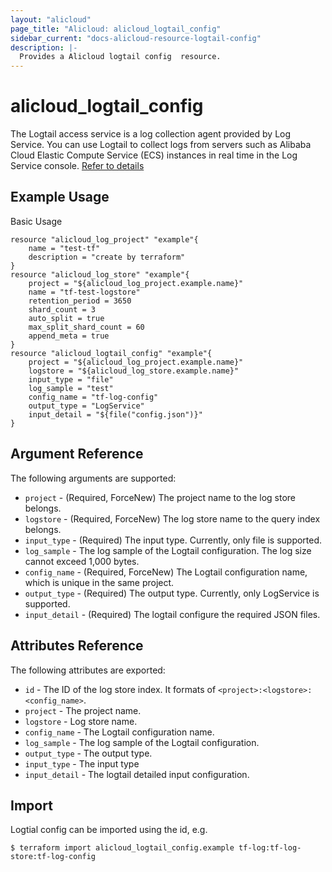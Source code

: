 ```yaml
---
layout: "alicloud"
page_title: "Alicloud: alicloud_logtail_config"
sidebar_current: "docs-alicloud-resource-logtail-config"
description: |-
  Provides a Alicloud logtail config  resource.
---
```


# alicloud\_logtail\_config

The Logtail access service is a log collection agent provided by Log Service. 
You can use Logtail to collect logs from servers such as Alibaba Cloud Elastic
Compute Service (ECS) instances in real time in the Log Service console. [Refer to details](https://www.alibabacloud.com/help/doc-detail/29058.htm
)

## Example Usage

Basic Usage

```
resource "alicloud_log_project" "example"{
	name = "test-tf"
	description = "create by terraform"
}
resource "alicloud_log_store" "example"{
  	project = "${alicloud_log_project.example.name}"
  	name = "tf-test-logstore"
  	retention_period = 3650
  	shard_count = 3
  	auto_split = true
  	max_split_shard_count = 60
  	append_meta = true
}
resource "alicloud_logtail_config" "example"{
	project = "${alicloud_log_project.example.name}"
  	logstore = "${alicloud_log_store.example.name}"
  	input_type = "file"
  	log_sample = "test"
  	config_name = "tf-log-config"
	output_type = "LogService"
  	input_detail = "${file("config.json")}"
}
```
## Argument Reference

The following arguments are supported:

* `project` - (Required, ForceNew) The project name to the log store belongs.
* `logstore` - (Required, ForceNew) The log store name to the query index belongs.
* `input_type` - (Required) The input type. Currently, only file is supported.
* `log_sample` - The log sample of the Logtail configuration. The log size cannot exceed 1,000 bytes.
* `config_name` - (Required, ForceNew) The Logtail configuration name, which is unique in the same project.
* `output_type` - (Required) The output type. Currently, only LogService is supported.
* `input_detail` - (Required) The logtail configure the required JSON files.

## Attributes Reference

The following attributes are exported:

* `id` - The ID of the log store index. It formats of `<project>:<logstore>:<config_name>`.
* `project` - The project name.
* `logstore` - Log store name.
* `config_name` - The Logtail configuration name.
* `log_sample` - The log sample of the Logtail configuration.
* `output_type` - The output type.
* `input_type` - The input type
* `input_detail` - The logtail detailed input configuration.
## Import

Logtial config can be imported using the id, e.g.

```
$ terraform import alicloud_logtail_config.example tf-log:tf-log-store:tf-log-config
```